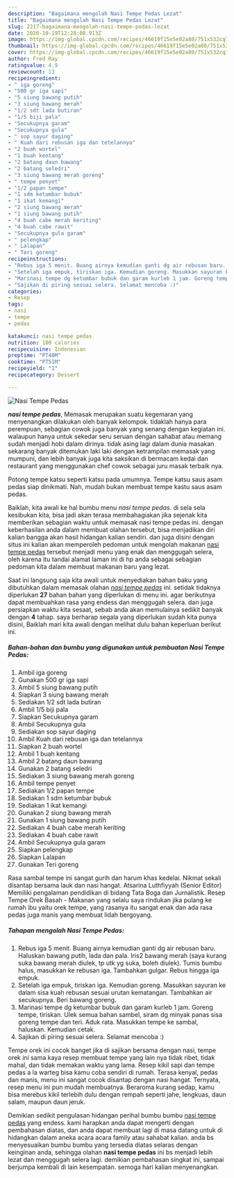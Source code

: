```yaml
---
description: "Bagaimana mengolah Nasi Tempe Pedas Lezat"
title: "Bagaimana mengolah Nasi Tempe Pedas Lezat"
slug: 2217-bagaimana-mengolah-nasi-tempe-pedas-lezat
date: 2020-10-19T12:28:08.913Z
image: https://img-global.cpcdn.com/recipes/46619f15e5e02a80/751x532cq70/nasi-tempe-pedas-foto-resep-utama.jpg
thumbnail: https://img-global.cpcdn.com/recipes/46619f15e5e02a80/751x532cq70/nasi-tempe-pedas-foto-resep-utama.jpg
cover: https://img-global.cpcdn.com/recipes/46619f15e5e02a80/751x532cq70/nasi-tempe-pedas-foto-resep-utama.jpg
author: Fred Ray
ratingvalue: 4.9
reviewcount: 13
recipeingredient:
- " iga goreng"
- "500 gr iga sapi"
- "5 siung bawang putih"
- "3 siung bawang merah"
- "1/2 sdt lada butiran"
- "1/5 biji pala"
- "Secukupnya garam"
- "Secukupnya gula"
- " sop sayur daging"
- " Kuah dari rebusan iga dan tetelannya"
- "2 buah wortel"
- "1 buah kentang"
- "2 batang daun bawang"
- "2 batang seledri"
- "3 siung bawang merah goreng"
- " tempe penyet"
- "1/2 papan tempe"
- "1 sdm ketumbar bubuk"
- "1 ikat kemangi"
- "2 siung bawang merah"
- "1 siung bawang putih"
- "4 buah cabe merah keriting"
- "4 buah cabe rawit"
- "Secukupnya gula garam"
- " pelengkap"
- " Lalapan"
- " Teri goreng"
recipeinstructions:
- "Rebus iga 5 menit. Buang airnya kemudian ganti dg air rebusan baru. Haluskan bawang putih, lada dan pala. Iris2 bawang merah (saya kurang suka bawang merah diulek, tp utk yg suka, boleh diulek). Tumis bumbu halus, masukkan ke rebusan iga. Tambahkan gulgar. Rebus hingga iga empuk."
- "Setelah iga empuk, tiriskan iga. Kemudian goreng. Masukkan sayuran ke dalam sisa kuah rebusan sesuai urutan kematangan. Tambahkan air secukupnya. Beri bawang goreng."
- "Marinasi tempe dg ketumbar bubuk dan garam kurleb 1 jam. Goreng tempe, tiriskan. Ulek semua bahan sambel, siram dg minyak panas sisa goreng tempe dan teri. Aduk rata. Masukkan tempe ke sambal, haluskan. Kemudian cetak."
- "Sajikan di piring sesuai selera. Selamat mencoba :)"
categories:
- Resep
tags:
- nasi
- tempe
- pedas

katakunci: nasi tempe pedas 
nutrition: 180 calories
recipecuisine: Indonesian
preptime: "PT40M"
cooktime: "PT51M"
recipeyield: "1"
recipecategory: Dessert

---
```



![Nasi Tempe Pedas](https://img-global.cpcdn.com/recipes/46619f15e5e02a80/751x532cq70/nasi-tempe-pedas-foto-resep-utama.jpg)

<b><i>nasi tempe pedas</i></b>, Memasak merupakan suatu kegemaran yang menyenangkan dilakukan oleh banyak kelompok. tidaklah hanya para perempuan, sebagian cowok juga banyak yang senang dengan kegiatan ini. walaupun hanya untuk sekedar seru seruan dengan sahabat atau memang sudah menjadi hobi dalam dirinya. tidak asing lagi dalam dunia masakan sekarang banyak ditemukan laki laki dengan ketrampilan memasak yang mumpuni, dan lebih banyak juga kita saksikan di bermacam kedai dan restaurant yang menggunakan chef cowok sebagai juru masak terbaik nya.

Potong tempe katsu seperti katsu pada umumnya. Tempe katsu saus asam pedas siap dinikmati. Nah, mudah bukan membuat tempe kastu saus asam pedas.

Baiklah, kita awali ke hal bumbu menu <i>nasi tempe pedas</i>. di sela sela kesibukan kita, bisa jadi akan terasa membahagiakan jika sejenak kita memberikan sebagian waktu untuk memasak nasi tempe pedas ini. dengan keberhasilan anda dalam membuat olahan tersebut, bisa menjadikan diri kalian bangga akan hasil hidangan kalian sendiri. dan juga disini dengan situs ini kalian akan memperoleh pedoman untuk mengolah makanan <u>nasi tempe pedas</u> tersebut menjadi menu yang enak dan menggugah selera, oleh karena itu tandai alamat laman ini di hp anda sebagai sebagian pedoman kita dalam membuat makanan baru yang lezat.


Saat ini langsung saja kita awali untuk menyediakan bahan baku yang dibutuhkan dalam memasak olahan <u><i>nasi tempe pedas</i></u> ini. setidak tidaknya diperlukan <b>27</b> bahan bahan yang diperlukan di menu ini. agar berikutnya dapat membuahkan rasa yang endess dan menggugah selera. dan juga persiapkan waktu kita sesaat, sebab anda akan memulainya sedikit banyak dengan <b>4</b> tahap. saya berharap segala yang diperlukan sudah kita punya disini, Baiklah mari kita awali dengan melihat dulu bahan keperluan berikut ini.

<!--inarticleads1-->

##### Bahan-bahan dan bumbu yang digunakan untuk pembuatan Nasi Tempe Pedas:

1. Ambil  iga goreng
1. Gunakan 500 gr iga sapi
1. Ambil 5 siung bawang putih
1. Siapkan 3 siung bawang merah
1. Sediakan 1/2 sdt lada butiran
1. Ambil 1/5 biji pala
1. Siapkan Secukupnya garam
1. Ambil Secukupnya gula
1. Sediakan  sop sayur daging
1. Ambil  Kuah dari rebusan iga dan tetelannya
1. Siapkan 2 buah wortel
1. Ambil 1 buah kentang
1. Ambil 2 batang daun bawang
1. Gunakan 2 batang seledri
1. Sediakan 3 siung bawang merah goreng
1. Ambil  tempe penyet
1. Sediakan 1/2 papan tempe
1. Sediakan 1 sdm ketumbar bubuk
1. Sediakan 1 ikat kemangi
1. Gunakan 2 siung bawang merah
1. Gunakan 1 siung bawang putih
1. Sediakan 4 buah cabe merah keriting
1. Sediakan 4 buah cabe rawit
1. Ambil Secukupnya gula garam
1. Siapkan  pelengkap
1. Siapkan  Lalapan
1. Gunakan  Teri goreng


Rasa sambal tempe ini sangat gurih dan harum khas kedelai. Nikmat sekali disantap bersama lauk dan nasi hangat. Atsarina Luthfiyyah (Senior Editor) Memiliki pengalaman pendidikan di bidang Tata Boga dan Jurnalistik. Resep Tempe Orek Basah - Makanan yang selalu saya rindukan jika pulang ke rumah ibu yaitu orek tempe, yang rasanya itu sangat enak dan ada rasa pedas juga manis yang membuat lidah bergoyang. 

<!--inarticleads2-->

##### Tahapan mengolah Nasi Tempe Pedas:

1. Rebus iga 5 menit. Buang airnya kemudian ganti dg air rebusan baru. Haluskan bawang putih, lada dan pala. Iris2 bawang merah (saya kurang suka bawang merah diulek, tp utk yg suka, boleh diulek). Tumis bumbu halus, masukkan ke rebusan iga. Tambahkan gulgar. Rebus hingga iga empuk.
1. Setelah iga empuk, tiriskan iga. Kemudian goreng. Masukkan sayuran ke dalam sisa kuah rebusan sesuai urutan kematangan. Tambahkan air secukupnya. Beri bawang goreng.
1. Marinasi tempe dg ketumbar bubuk dan garam kurleb 1 jam. Goreng tempe, tiriskan. Ulek semua bahan sambel, siram dg minyak panas sisa goreng tempe dan teri. Aduk rata. Masukkan tempe ke sambal, haluskan. Kemudian cetak.
1. Sajikan di piring sesuai selera. Selamat mencoba :)


Tempe orek ini cocok banget jika di sajikan bersama dengan nasi, tempe orek ini sama kaya resep membuat tempe yang lain nya tidak ribet, tidak mahal, dan tidak memakan waktu yang lama. Resep kikil sapi dan tempe pedas a la warteg bisa kamu coba sendiri di rumah. Terasa kenyal, pedas dan manis, menu ini sangat cocok disantap dengan nasi hangat. Ternyata, resep menu ini pun mudah membuatnya. Beraroma kurang sedap, kamu bisa merebus kikil terlebih dulu dengan rempah seperti jahe, lengkuas, daun salam, maupun daun jeruk. 

Demikian sedikit pengulasan hidangan perihal bumbu bumbu <u>nasi tempe pedas</u> yang endess. kami harapkan anda dapat mengerti dengan pembahasan diatas, dan anda dapat membuat lagi di masa datang untuk di hidangkan dalam aneka acara acara family atau sahabat kalian. anda bs menyesuaikan bumbu bumbu yang tersedia diatas selaras dengan keinginan anda, sehingga olahan <b>nasi tempe pedas</b> ini bs menjadi lebih lezat dan menggugah selera lagi. demikian pembahasan singkat ini, sampai berjumpa kembali di lain kesempatan. semoga hari kalian menyenangkan.
